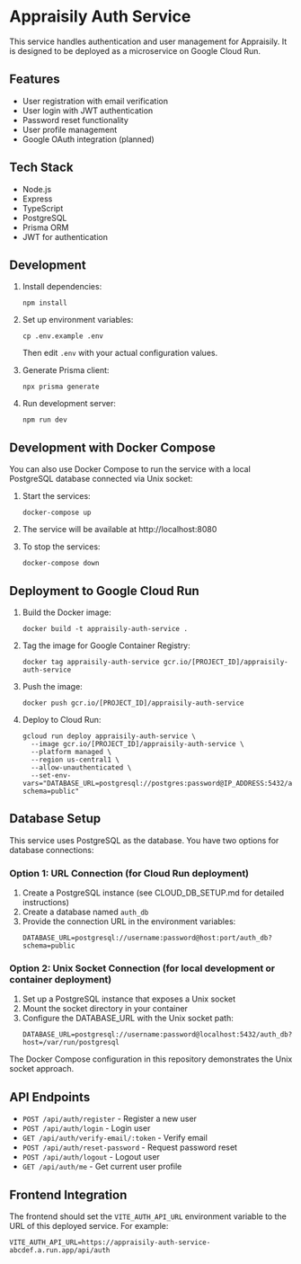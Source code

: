 # Appraisily Auth Service

This service handles authentication and user management for Appraisily. It is designed to be deployed as a microservice on Google Cloud Run.

## Features

- User registration with email verification
- User login with JWT authentication
- Password reset functionality
- User profile management
- Google OAuth integration (planned)

## Tech Stack

- Node.js
- Express
- TypeScript
- PostgreSQL
- Prisma ORM
- JWT for authentication

## Development

1. Install dependencies:
   ```
   npm install
   ```

2. Set up environment variables:
   ```
   cp .env.example .env
   ```
   Then edit `.env` with your actual configuration values.

3. Generate Prisma client:
   ```
   npx prisma generate
   ```

4. Run development server:
   ```
   npm run dev
   ```

## Development with Docker Compose

You can also use Docker Compose to run the service with a local PostgreSQL database connected via Unix socket:

1. Start the services:
   ```
   docker-compose up
   ```

2. The service will be available at http://localhost:8080

3. To stop the services:
   ```
   docker-compose down
   ```

## Deployment to Google Cloud Run

1. Build the Docker image:
   ```
   docker build -t appraisily-auth-service .
   ```

2. Tag the image for Google Container Registry:
   ```
   docker tag appraisily-auth-service gcr.io/[PROJECT_ID]/appraisily-auth-service
   ```

3. Push the image:
   ```
   docker push gcr.io/[PROJECT_ID]/appraisily-auth-service
   ```

4. Deploy to Cloud Run:
   ```
   gcloud run deploy appraisily-auth-service \
     --image gcr.io/[PROJECT_ID]/appraisily-auth-service \
     --platform managed \
     --region us-central1 \
     --allow-unauthenticated \
     --set-env-vars="DATABASE_URL=postgresql://postgres:password@IP_ADDRESS:5432/auth_db?schema=public"
   ```

## Database Setup

This service uses PostgreSQL as the database. You have two options for database connections:

### Option 1: URL Connection (for Cloud Run deployment)

1. Create a PostgreSQL instance (see CLOUD_DB_SETUP.md for detailed instructions)
2. Create a database named `auth_db`
3. Provide the connection URL in the environment variables:
   ```
   DATABASE_URL=postgresql://username:password@host:port/auth_db?schema=public
   ```

### Option 2: Unix Socket Connection (for local development or container deployment)

1. Set up a PostgreSQL instance that exposes a Unix socket
2. Mount the socket directory in your container
3. Configure the DATABASE_URL with the Unix socket path:
   ```
   DATABASE_URL=postgresql://username:password@localhost:5432/auth_db?host=/var/run/postgresql
   ```
   
The Docker Compose configuration in this repository demonstrates the Unix socket approach.

## API Endpoints

- `POST /api/auth/register` - Register a new user
- `POST /api/auth/login` - Login user
- `GET /api/auth/verify-email/:token` - Verify email
- `POST /api/auth/reset-password` - Request password reset
- `POST /api/auth/logout` - Logout user
- `GET /api/auth/me` - Get current user profile

## Frontend Integration

The frontend should set the `VITE_AUTH_API_URL` environment variable to the URL of this deployed service. For example:

```
VITE_AUTH_API_URL=https://appraisily-auth-service-abcdef.a.run.app/api/auth
```